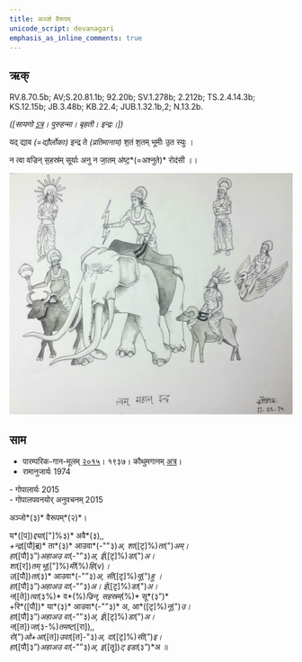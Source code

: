 ```yaml
---
title: अञ्जो वैरूपम्  
unicode_script: devanagari  
emphasis_as_inline_comments: true
---   
```


## ऋक्

RV.8.70.5b; AV;S.20.81.1b; 92.20b; SV.1.278b; 2.212b; TS.2.4.14.3b; KS.12.15b; JB.3.48b; KB.22.4; JUB.1.32.1b,2; N.13.2b.

*([सायणो [ऽत्र](https://archive.org/stream/RgVedaWithSayanasCommentaryPart3/rv_sayanabhasya_part3#page/n911/mode/2up&sa=D&ust=1542425956260000)। पुरुहन्मा। बृहती। इन्द्रः।])*

यद् द्याव *(=द्यौर्लोकाः)* इन्द्र ते *(प्रतिमानाय)* श॒तं श॒तम् भूमीः उ॒त स्युः ।

न त्वा वज्रिन् स॒हस्र॑म् सूर्याः अनु न जा॒तम् अ॑ष्ट॒*(=अश्नुते)* रोद॑सी ।।

![](../images/Great-indra-on-airAvata-with-vajra-surrounded-by-other-smaller-deva-s-agni-on-ram-yama-on-buffalo-brahma-on-swan-sUrya-and-chandra.jpg)


## साम

- पारम्परिक-गान-मूलम् [२०१५](https://sanskritdocuments.org/sites/pssramanujaswamy/AASHEERVACHANA%20SAAMAANI.pdf&sa=D&ust=1542425956261000)। १९३७। कौथुमगानम् [अत्र](https://archive.org/details/SamaVedaSanhitaWithSayanabhashyaVolume2SatyavrataSamasrami1876bis_201804/page/n403)।
- रामानुजार्यः 1974 
<div class="audioEmbed" src="https://archive
.org/download/jaiminIya-sAma-gAna-paravastu-tradition-rAmAnuja/anjovairUpam.mp3"></div>
- गोपालार्यः 2015  
<div class="audioEmbed" src="https://archive
.org/download/jaiminIya-sAma-gAna-paravastu-tradition-gopAla-2015/anjovairUpam.mp3"></div>
- गोपालपवनयोर् अनुवचनम् 2015  
<div class="audioEmbed" src="https://archive
.org/download/jaiminIya-sAma-gAna-paravastu-tradition-anuvachanam-gopAla-pavana-2015/anjovairUpam.mp3"></div>

अञ्जो*(३)* वैरूपम्*(२)*।

य*([प])*द्द्या*(["]%३)* अवै*(३)*,,  
+न्द्र*([पौ]~~द्र~~)* ता*(३)* आउवा*(-""३)*अ, शा*([टृ]%)*ता*(")*अम्।  
हा*([पौ]३”)*अहाअउ वा*(-"”३)*अ, ई*([टृ]%)*डा*(")*अ।  
शा*([र])*तम् भू*(["]%)*मी*(%)*हि*(v)*।  
उ*([पौ])*ता*(३)* आउवा*(-"”३)*अ,  सी*([टृ]%)*यू*(")*हु ।  
हा*([पौ]३”)*अहाअउ वा*(-"”३)*अ। ई*([टृ]%)*डा*(")*अ।  
न*([ते])*त्वा*(३%)* व*(%)*ज्रिन्, सहस्रम्*(%)* सू*(३”)*  
+रि*([पौ])* या*(३)* आउवा*(-"”३)* अ,  आ*([टृ]%)*नू*(")*उ।   
हा*([पौ]३”)*अहाअउ वा*(-"”३)*अ, ई*([टृ]%)*डा*(")*अ।  
न*([त])*जा*(३-%)*तमष्ट*([रा])*,,  
रो*(”)*ओ+आ*([त])*उवा*([त]-"३)*अ, दा*([टृ]%)*सी*(”)*इ।  
हा*([पौ]३”)*अहाअउ वा*(-"”३)*अ, इ*([तॄ])*ट् इडा*(३”)*अ ॥